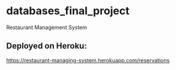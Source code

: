 # databases_final_project
Restaurant Management System

## Deployed on Heroku:
https://restaurant-managing-system.herokuapp.com/reservations

